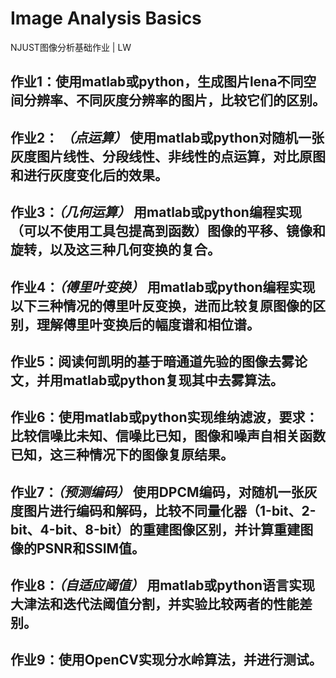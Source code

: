 # Image Analysis Basics
NJUST图像分析基础作业 | LW

## **作业1**：使用matlab或python，生成图片lena不同空间分辨率、不同灰度分辨率的图片，比较它们的区别。
## **作业2**： *（点运算）* 使用matlab或python对随机一张灰度图片线性、分段线性、非线性的点运算，对比原图和进行灰度变化后的效果。
## **作业3**：*（几何运算）* 用matlab或python编程实现（可以不使用工具包提高到函数）图像的平移、镜像和旋转，以及这三种几何变换的复合。
## **作业4**：*（傅里叶变换）* 用matlab或python编程实现以下三种情况的傅里叶反变换，进而比较复原图像的区别，理解傅里叶变换后的幅度谱和相位谱。
## **作业5**：阅读何凯明的基于暗通道先验的图像去雾论文，并用matlab或python复现其中去雾算法。
## **作业6**：使用matlab或python实现维纳滤波，要求：比较信噪比未知、信噪比已知，图像和噪声自相关函数已知，这三种情况下的图像复原结果。
## **作业7**：*（预测编码）* 使用DPCM编码，对随机一张灰度图片进行编码和解码，比较不同量化器（1-bit、2-bit、4-bit、8-bit）的重建图像区别，并计算重建图像的PSNR和SSIM值。
## **作业8**：*（自适应阈值）* 用matlab或python语言实现大津法和迭代法阈值分割，并实验比较两者的性能差别。 
## **作业9**：使用OpenCV实现分水岭算法，并进行测试。
